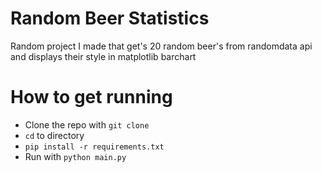 # Random Beer Statistics

Random project I made that get's 20 random beer's from randomdata api
and displays their style in matplotlib barchart

# How to get running

- Clone the repo with `git clone`
- `cd` to directory
- `pip install -r requirements.txt`
- Run with `python main.py`
